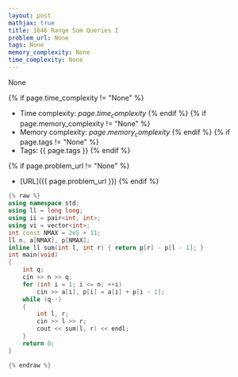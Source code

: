 ```yaml
---
layout: post
mathjax: true
title: 1646 Range Sum Queries I
problem_url: None
tags: None
memory_complexity: None
time_complexity: None
---
```


None


{% if page.time_complexity != "None" %}
- Time complexity: ${{ page.time_complexity }}$
{% endif %}
{% if page.memory_complexity != "None" %}
- Memory complexity: ${{ page.memory_complexity }}$
{% endif %}
{% if page.tags != "None" %}
- Tags: {{ page.tags }}
{% endif %}

{% if page.problem_url != "None" %}
- [URL]({{ page.problem_url }})
{% endif %}

```cpp
{% raw %}
using namespace std;
using ll = long long;
using ii = pair<int, int>;
using vi = vector<int>;
int const NMAX = 2e5 + 11;
ll n, a[NMAX], p[NMAX];
inline ll sum(int l, int r) { return p[r] - p[l - 1]; }
int main(void)
{
    int q;
    cin >> n >> q;
    for (int i = 1; i <= n; ++i)
        cin >> a[i], p[i] = a[i] + p[i - 1];
    while (q--)
    {
        int l, r;
        cin >> l >> r;
        cout << sum(l, r) << endl;
    }
    return 0;
}

{% endraw %}
```
